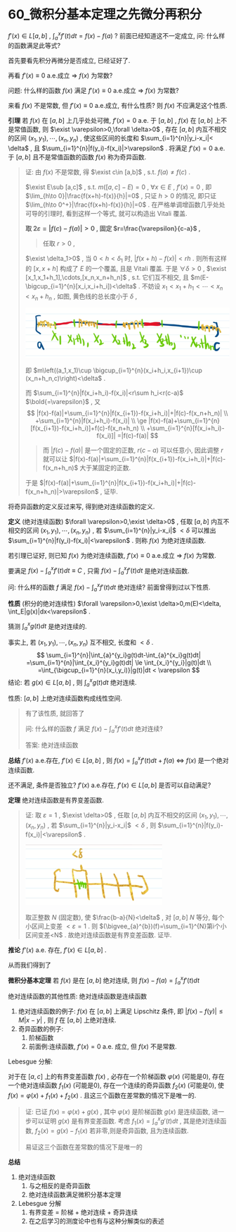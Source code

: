 # 60_微积分基本定理之先微分再积分

$f'(x)\in L[a,b]$ , $\int_{a}^{x}f'(t)dt=f(x)-f(a)$ ? 前面已经知道这不一定成立, 问: 什么样的函数满足此等式?

首先要看先积分再微分是否成立, 已经证好了.

再看 $f'(x)\equiv 0$ a.e.成立 $\Rightarrow$ $f(x)$ 为常数?

问题: 什么样的函数 $f(x)$ 满足 $f'(x)\equiv 0$ a.e.成立 $\Rightarrow$ $f(x)$ 为常数?

来看 $f(x)$ 不是常数, 但 $f'(x)\equiv 0$ a.e.成立, 有什么性质? 则 $f(x)$ 不应满足这个性质.

**引理** 若 $f(x)$ 在 $[a,b]$ 上几乎处处可微, $f'(x)=0$ a.e. 于 $[a,b]$ , $f(x)$ 在 $[a,b]$ 上不是常值函数, 则 $\exist \varepsilon>0,\forall \delta>0$ , 存在 $[a,b]$ 内互不相交的区间 $(x_1,y_1),\cdots,(x_n,y_n)$ , 使这些区间的长度和 $\sum_{i=1}^{n}|y_i-x_i|< \delta$ , 且 $\sum_{i=1}^{n}|f(y_i)-f(x_i)|>\varepsilon$ . 将满足 $f'(x)=0$ a.e. 于 $[a,b]$ 且不是常值函数的函数 $f(x)$ 称为奇异函数.

> 证: 由 $f(x)$ 不是常数, 得 $\exist c\in [a,b]$ , s.t. $f(a)\neq f(c)$ .
>
> $\exist E\sub [a,c]$ , s.t. $m([a,c]-E)=0$ , $\forall x\in E$ , $f'(x)=0$ , 即 $\lim_{h\to 0}|\frac{f(x+h)-f(x)}{h}|=0$ , 只证 $h>0$ 的情况, 即只证 $\lim_{h\to 0^+}|\frac{f(x+h)-f(x)}{h}|=0$ . 在严格单调增函数几乎处处可导的引理时, 看到这样一个等式, 就可以构造出 Vitali 覆盖.
>
> **取 $2\varepsilon=|f(c)-f(a)|>0$ , 固定 $r=\frac{\varepsilon}{c-a}$ ,**
>
> > 任取 $r>0$ ,
>
>  $\exist \delta_1>0$ , 当 $0<h<\delta_1$ 时, $|f(x+h)-f(x)|<rh$ . 则所有这样的 $[x,x+h]$ 构成了 $E$ 的一个覆盖, 且是 Vitali 覆盖. 于是 $\forall \delta>0$ , $\exist [x_1,x_1+h_1],\cdots,[x_n,x_n+h_n]$ , s.t. 它们互不相交, 且 $m(E-\bigcup_{i=1}^{n}[x_i,x_i+h_i])<\delta$ . 不妨设 $x_1<x_1+h_1<\cdots<x_n<x_n+h_n$ , 如图, 黄色线的总长度小于 $\delta$ ,
>
> ![image-20220309170814156](59_微积分基本定理之先微分再积分.assets/image-20220309170814156.png)
>
> 即 $m\left((a_1,x_1)\cup \bigcup_{i=1}^{n}(x_i+h_i,x_{i+1})\cup (x_n+h_n,c)\right)<\delta$ .
>
> 而 $\sum_{i=1}^{n}|f(x_i+h_i)-f(x_i)|<r\sum h_i<r(c-a)$ $\bold{=\varepsilon}$ , 又
> $$
> |f(x)-f(a)|+\sum_{i=1}^{n}|f(x_{i+1})-f(x_i+h_i)|+|f(c)-f(x_n+h_n)| \\
> +\sum_{i=1}^{n}|f(x_i+h_i)-f(x_i)| \\
> \ge
> |f(x)-f(a)+\sum_{i=1}^{n}[f(x_{i+1})-f(x_i+h_i)]+f(c)-f(x_n+h_n) \\
> +\sum_{i=1}^{n}[f(x_i+h_i)-f(x_i)]|
> =|f(c)-f(a)|
> $$
>
> > 而 $|f(c)-f(a)|$ 是一个固定的正数, $r(c-a)$ 可以任意小, 因此调整 $r$ 就可以让 $|f(x)-f(a)|+\sum_{i=1}^{n}|f(x_{i+1})-f(x_i+h_i)|+|f(c)-f(x_n+h_n)$ 大于某固定的正数.
>
> 于是 $|f(x)-f(a)|+\sum_{i=1}^{n}|f(x_{i+1})-f(x_i+h_i)|+|f(c)-f(x_n+h_n)|>\varepsilon$ , 证毕.

将奇异函数的定义反过来写, 得到绝对连续函数的定义.

**定义** (绝对连续函数)  $\forall \varepsilon>0,\exist \delta>0$ , 任取 $[a,b]$ 内互不相交的区间 $(x_1,y_1),\cdots,(x_n,y_n)$ , 若 $\sum_{i=1}^{n}|y_i-x_i|$ $< \delta$  可以推出  $\sum_{i=1}^{n}|f(y_i)-f(x_i)|<\varepsilon$ . 则称 $f(x)$ 为绝对连续函数. 

若引理已证好, 则已知 $f(x)$ 为绝对连续函数, $f'(x)\equiv 0$ a.e.成立 $\Rightarrow$ $f(x)$ 为常数. 

要满足 $f(x)-\int_{a}^{x}f'(t)dt\equiv C$ , 只需 $f(x)-\int_{a}^{x}f'(t)dt$ 是绝对连续函数. 

问: 什么样的函数 $f$ 满足 $f(x)-\int_{a}^{x}f'(t)dt$ 绝对连续? 前面曾得到过以下性质.

**性质** (积分的绝对连续性) $\forall \varepsilon>0,\exist \delta>0,m(E)<\delta, \int_E|g(x)|dx<\varepsilon$ .

猜测 $\int_{a}^{x}g(t)dt$ 是绝对连续的.

事实上, 若 $(x_1,y_1),\cdots,(x_n,y_n)$ 互不相交, 长度和 $< \delta$ .
$$
\sum_{i=1}^{n}|\int_{a}^{y_i}g(t)dt-\int_{a}^{x_i}g(t)dt|
=\sum_{i=1}^{n}|\int_{x_i}^{y_i}g(t)dt|
\le \int_{x_i}^{y_i}|g(t)|dt \\
=\int_{\bigcup_{i=1}^{n}(x_i,y_i)}|g(t)|dt 
< \varepsilon
$$
结论: 若 $g(x)\in L[a,b]$ , 则 $\int_{a}^{x}g(t)dt$ 绝对连续.

性质: $[a,b]$ 上绝对连续函数构成线性空间.

> 有了该性质, 就回答了 
>
> 问: 什么样的函数 $f$ 满足 $f(x)-\int_{a}^{x}f'(t)dt$ 绝对连续?  
>
> 答案: 绝对连续函数

**总结** $f'(x)$ a.e.存在, $f'(x)\in L[a,b]$ , 则 $f(x)=\int_{a}^{x}f'(t)dt+f(a)$ $\Leftrightarrow$ $f(x)$ 是一个绝对连续函数.

还不满足, 条件是否独立? $f'(x)$ a.e.存在, $f'(x)\in L[a,b]$ 是否可以自动满足?

**定理** 绝对连续函数是有界变差函数.

> 证: 取 $\varepsilon=1$ , $\exist \delta>0$ , 任取 $[a,b]$ 内互不相交的区间 $(x_1,y_1),\cdots,(x_n,y_n)$ , 若 $\sum_{i=1}^{n}|y_i-x_i|$ $< \delta$  , 则 $\sum_{i=1}^{n}|f(y_i)-f(x_i)|<\varepsilon$ . 
>
> ![image-20220309164840810](59_微积分基本定理之先微分再积分.assets/image-20220309164840810.png)
>
> 取正整数 $N$ (固定数), 使 $\frac{b-a}{N}<\delta$ , 对 $[a,b]$ $N$ 等分, 每个小区间上变差 $< \varepsilon=1$ . 则 $(\bigvee_{a}^{b})(f)=\sum_{i=1}^{N}第i个小区间变差<N$ . 故绝对连续函数是有界变差函数. 证毕.

**推论** $f’(x)$ a.e. 存在, $f'(x)\in L[a,b]$ .

从而我们得到了

**微积分基本定理** 若 $f(x)$ 是在 $[a,b]$ 绝对连续, 则 $f(x)-f(a)=\int_{a}^{x}f'(t)dt$

 绝对连续函数的其他性质: 绝对连续函数是连续函数

1. 绝对连续函数的例子: $f(x)$ 在 $[a,b]$ 上满足 Lipschitz 条件, 即 $|f(x)-f(y)|\le M|x-y|$ , 则 $f$ 在 $[a,b]$ 上绝对连续.
2. 奇异函数的例子: 
   1. 阶梯函数 
   2. 前面例:连续函数, $f'(x)=0$ a.e. 成立, 但 $f(x)$ 不是常数.

Lebesgue 分解:

对于在 $[a,c]$ 上的有界变差函数 $f(x)$ , 必存在一个阶梯函数 $\varphi(x)$ (可能是0), 存在一个绝对连续函数 $f_1(x)$ (可能是0), 存在一个连续的奇异函数 $f_2(x)$ (可能是0), 使 $f(x)=\varphi(x)+f_1(x)+f_2(x)$ . 且这三个函数在差常数的情况下是唯一的.

> 证: 已证 $f(x)=\varphi(x)+g(x)$ , 其中 $\varphi(x)$ 是阶梯函数 $g(x)$ 是连续函数, 进一步可以证明 $g(x)$ 是有界变差函数. 考虑 $f_1(x)=\int_{a}^{x}g'(t)dt$ , 其是绝对连续函数, $f_2(x)=g(x)-f_1(x)$ 若非零,则是奇异函数, 且为连续函数. 
>
> 易证这三个函数在差常数的情况下是唯一的

**总结** 

1. 绝对连续函数
   1. 与之相反的是奇异函数
   2. 绝对连续函数满足微积分基本定理
2. Lebesgue 分解
   1. 有界变差 = 阶梯 + 绝对连续 + 奇异连续
   2. 在之后学习的测度论中也有与这种分解类似的表述


